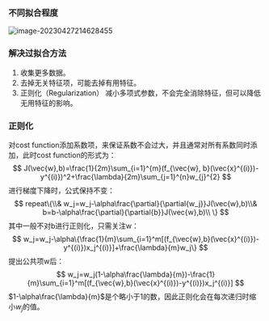 ### 不同拟合程度

![image-20230427214628455](D:\Personal\AI_notes\machine_learning\assets\image-20230427214628455.png)

### 解决过拟合方法

1. 收集更多数据。
2. 去掉无关特征项，可能去掉有用特征。
3. 正则化（Regularization） 减小多项式参数，不会完全消除特征，但可以降低无用特征的影响。

### 正则化

对cost function添加系数项，来保证系数不会过大，并且通常对所有系数同时添加，此时cost function的形式为：
$$
J(\vec{w},b)=\frac{1}{2m}\sum_{i=1}^{m}(f_{\vec{w}, b}(\vec{x}^{(i)})-y^{(i)})^2+\frac{\lambda}{2m}\sum_{j=1}^{n}w_{j}^{2}
$$
进行梯度下降时，公式保持不变：
$$
repeat\{\\&
w_j=w_j-\alpha\frac{\partial}{\partial{w_j}}J(\vec{w},b)\\&
b=b-\alpha\frac{\partial}{\partial{b}}J(\vec{w},b)\\
\}
$$
其中一般不对b进行正则化，只需关注w：
$$
w_j=w_j-\alpha\{\frac{1}{m}\sum_{i=1}^m[(f_{\vec{w},b}(\vec{x}^{(i)})-y^{(i)})x_j^{(i)}]+\frac{\lambda}{m}w_j\}
$$
提出公共项w后：
$$
w_j=w_j(1-\alpha\frac{\lambda}{m})-\frac{1}{m}\sum_{i=1}^m[(f_{\vec{w},b}(\vec{x}^{(i)})-y^{(i)})x_j^{(i)}]
$$
$1-\alpha\frac{\lambda}{m}$是个略小于1的数，因此正则化会在每次递归时缩小$w_j$的值。

